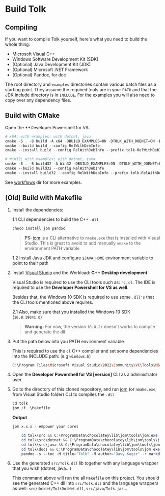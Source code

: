 # Build Tolk

## Compiling

If you want to compile Tolk yourself, here's what you need to build the whole thing:

* Microsoft Visual C++
* Windows Software Development Kit (SDK)
* (Optional) Java Development Kit (JDK)
* (Optional) Microsoft .NET Framework
* (Optional) Pandoc, for doc

The root directory and `examples` directories contain various batch files as a starting point.
They assume the required tools are in your `PATH` and that the JDK include directory is in `INCLUDE`.
For the examples you will also need to copy over any dependency files.

## Build with CMake

Open the **Developer Powershell for VS:

```powershell
# x64; with examples; with dotnet, java
cmake -S . -B build -A x64 -DBUILD_EXAMPLES=ON -DTOLK_WITH_DOENET=ON -DTOLK_WITH_JAVAJNI=ON
cmake --build build --config RelWithDebInfo
cmake --install build --config RelWithDebInfo --prefix tolk-RelWithDebInfo-x64

# Win32; with examples; with dotnet, java
cmake -S . -B build32 -A Win32 -DBUILD_EXAMPLES=ON -DTOLK_WITH_DOENET=ON -DTOLK_WITH_JAVAJNI=ON
cmake --build build32 --config RelWithDebInfo
cmake --install build32 --config RelWithDebInfo --prefix tolk-RelWithDebInfo-Win32
```

See [workflows](.github/workflows) dir for more examples.

## (Old) Build with Makefile

1. Install the dependencies:

    1.1 CLI dependencies to build the C++ `.dll`

    ```bash
    choco install jom pandoc 
    ```

    > **PS:** [jom](https://community.chocolatey.org/packages/jom#install) is a CLI alternative to `nmake.exe` that is installed with Visual Studio. This is great to avoid to add manually `nmake` to the environment PATH variable

    1.2 Install Java JDK and configure `$JAVA_HOME` environment variable to point to their path

2. Install [Visual Studio](https://visualstudio.microsoft.com) and the Workload: **C++ Desktop development**

    Visual Studio is required to use the CLI tools such as: `rc`, `cl`. The IDE is required to use the **Developer Powershell for VS as well**. 

    Besides that, the Windows 10 SDK is required to use some `.dll's` that the CLI tools mentioned above requires.

    2.1 Also, make sure that you installed the Windows 10 SDK (`10.0.19041.0`)

    > **Warning:** For now, the version `10.0.2+` doesn't works to compile and generate the dll

3. Put the path below into you PATH environment variable

    This is required to use the `cl` C++ compiler and set some dependencies into the INCLUDE path: (e.g `windows.h`)

    ```bash
    C:\Program Files\Microsoft Visual Studio\2022\Community\VC\Tools\MSVC\[latest-version]\bin\Hostx86\arm64
    ```

4. Open the **Developer Powershell for VS [version]** CLI as a administrator user

5. Go to the directory of this cloned repository, and run  [jom](https://community.chocolatey.org/packages/jom#install) (or `nmake.exe`, from Visual Studio folder) CLI to compiles the `.dll`

    ```powershell
    cd tolk
    jom /f .\Makefile
    ```

    **Output**

    ```powershell
    jom x.x.x - empower your cores

        cd tolk\src && C:\ProgramData\chocolatey\lib\jom\tools\jom.exe /
        cd tolk\src\dotnet && C:\ProgramData\chocolatey\lib\jom\tools\jom.exe /
        cd tolk\src\java && C:\ProgramData\chocolatey\lib\jom\tools\jom.exe /
        cd tolk\docs && C:\ProgramData\chocolatey\lib\jom\tools\jom.exe /
        pandoc -s --toc -M title="Tolk" -M author="Davy Kager" -r markdown -w html5 -o .\README.html README.md
    ```

6. Use the generated `src/Tolk.dll` lib together with any language wrapper that you wish (dotnet, java...)

    This command above will run the all `Makefile` on this project. You should see the generated C++ dll into `src/Tolk.dll` and the language wrappers as well:  `src/dotnet/TolkDotNet.dll`, `src/java/Tolk.jar`...
